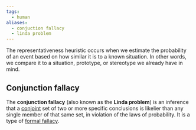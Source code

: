 ```yaml
---
tags:
  - human
aliases:
  - conjuction fallacy
  - linda problem
---
```

The representativeness heuristic occurs when we estimate the probability of an event based on how similar it is to a known situation. In other words, we compare it to a situation, prototype, or stereotype we already have in mind.
## Conjunction fallacy
The **conjunction fallacy** (also known as the **Linda problem**) is an inference that a [conjoint](https://en.wikipedia.org/wiki/Logical_conjunction "Logical conjunction") set of two or more specific conclusions is likelier than any single member of that same set, in violation of the laws of probability. It is a type of [formal fallacy](https://en.wikipedia.org/wiki/Formal_fallacy "Formal fallacy").